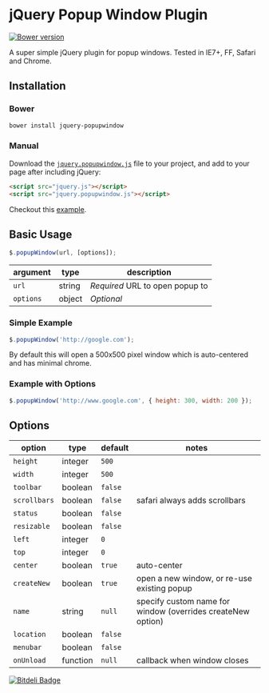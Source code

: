 # jQuery Popup Window Plugin

[![Bower version](https://badge.fury.io/bo/jquery-popupwindow.png)](http://badge.fury.io/bo/jquery-popupwindow)

A super simple jQuery plugin for popup windows. Tested in IE7+, FF, Safari and
Chrome.

## Installation

### Bower

```bash
bower install jquery-popupwindow
```

### Manual

Download the [`jquery.popupwindow.js`][script] file to your project, and add to
your page after including jQuery:

```html
<script src="jquery.js"></script>
<script src="jquery.popupwindow.js"></script>
```

Checkout this [example].

## Basic Usage

```javascript
$.popupWindow(url, [options]);
```

| argument   | type   | description                     |
|------------|--------|---------------------------------|
| `url`      | string | *Required* URL to open popup to |
| `options`  | object | *Optional*                      |

### Simple Example

```javascript
$.popupWindow('http://google.com');
```

By default this will open a 500x500 pixel window which is auto-centered and has
minimal chrome.

### Example with Options

```javascript
$.popupWindow('http://www.google.com', { height: 300, width: 200 });
```

## Options

| option       | type     | default | notes |
|--------------|----------|---------|-------|
| `height`     | integer  | `500`   |       |
| `width`      | integer  | `500`   |       |
| `toolbar`    | boolean  | `false` |       |
| `scrollbars` | boolean  | `false` | safari always adds scrollbars |
| `status`     | boolean  | `false` |       |
| `resizable`  | boolean  | `false` |       |
| `left`       | integer  | `0`     |       |
| `top`        | integer  | `0`     |       |
| `center`     | boolean  | `true`  | auto-center |
| `createNew`  | boolean  | `true`  | open a new window, or re-use existing popup |
| `name`       | string   | `null`  | specify custom name for window (overrides createNew option) |
| `location`   | boolean  | `false` |       |
| `menubar`    | boolean  | `false` |       |
| `onUnload`   | function | `null`  | callback when window closes |


[![Bitdeli Badge](https://d2weczhvl823v0.cloudfront.net/mkdynamic/jquery-popupwindow/trend.png)](https://bitdeli.com/free "Bitdeli Badge")

[script]: https://github.com/mkdynamic/jquery-popupwindow/raw/master/jquery.popupwindow.js
[example]: https://github.com/mkdynamic/jquery-popupwindow/blob/master/example.html
